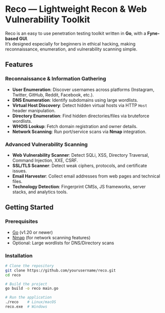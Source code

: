 # Reco — Lightweight Recon & Web Vulnerability Toolkit

Reco is an easy to use penetration testing toolkit written in **Go**, with a **Fyne-based GUI**.  
It’s designed especially for beginners in ethical hacking, making reconnaissance, enumeration, and vulnerability scanning simple.


## Features

### Reconnaissance & Information Gathering
- **User Enumeration**: Discover usernames across platforms (Instagram, Twitter, GitHub, Reddit, Facebook, etc.).
- **DNS Enumeration**: Identify subdomains using large wordlists.
- **Virtual Host Discovery**: Detect hidden virtual hosts via HTTP `Host` header manipulation.
- **Directory Enumeration**: Find hidden directories/files via bruteforce wordlists.
- **WHOIS Lookup**: Fetch domain registration and owner details.
- **Network Scanning**: Run port/service scans via **Nmap** integration.

### Advanced Vulnerability Scanning
- **Web Vulnerability Scanner**: Detect SQLi, XSS, Directory Traversal, Command Injection, XXE, CSRF.
- **SSL/TLS Scanner**: Detect weak ciphers, protocols, and certificate issues.
- **Email Harvester**: Collect email addresses from web pages and technical files.
- **Technology Detection**: Fingerprint CMSs, JS frameworks, server stacks, and analytics tools.

## Getting Started

### Prerequisites
- [Go](https://go.dev/) (v1.20 or newer)
- [Nmap](https://nmap.org/) (for network scanning features)
- Optional: Large wordlists for DNS/Directory scans

### Installation
```bash
# Clone the repository
git clone https://github.com/yourusername/reco.git
cd reco

# Build the project
go build -o reco main.go

# Run the application
./reco    # Linux/macOS
reco.exe  # Windows


